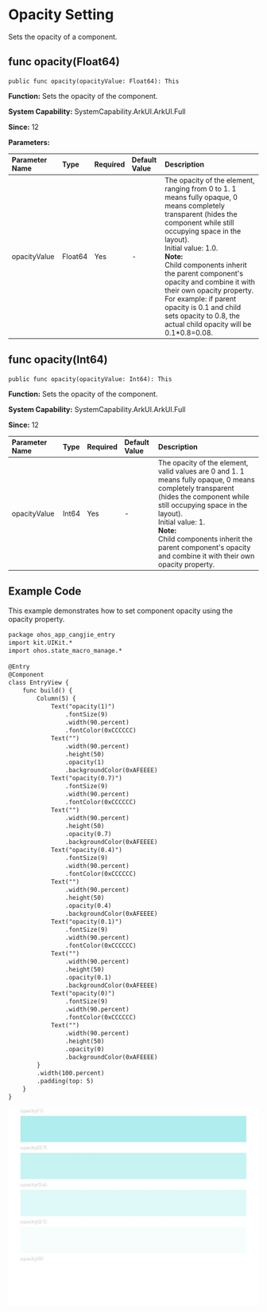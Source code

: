 # Opacity Setting

Sets the opacity of a component.

## func opacity(Float64)

```cangjie
public func opacity(opacityValue: Float64): This
```

**Function:** Sets the opacity of the component.

**System Capability:** SystemCapability.ArkUI.ArkUI.Full

**Since:** 12

**Parameters:**

| Parameter Name | Type | Required | Default Value | Description |
|:---|:---|:---|:---|:---|
| opacityValue | Float64 | Yes | - | The opacity of the element, ranging from 0 to 1. 1 means fully opaque, 0 means completely transparent (hides the component while still occupying space in the layout). <br> Initial value: 1.0. <br> **Note:** <br> Child components inherit the parent component's opacity and combine it with their own opacity property. For example: if parent opacity is 0.1 and child sets opacity to 0.8, the actual child opacity will be 0.1*0.8=0.08. |

## func opacity(Int64)

```cangjie
public func opacity(opacityValue: Int64): This
```

**Function:** Sets the opacity of the component.

**System Capability:** SystemCapability.ArkUI.ArkUI.Full

**Since:** 12

| Parameter Name | Type | Required | Default Value | Description |
|:---|:---|:---|:---|:---|
| opacityValue | Int64 | Yes | - | The opacity of the element, valid values are 0 and 1. 1 means fully opaque, 0 means completely transparent (hides the component while still occupying space in the layout). <br> Initial value: 1. <br> **Note:** <br> Child components inherit the parent component's opacity and combine it with their own opacity property. |

## Example Code

This example demonstrates how to set component opacity using the opacity property.

<!-- run -->

```cangjie
package ohos_app_cangjie_entry
import kit.UIKit.*
import ohos.state_macro_manage.*

@Entry
@Component
class EntryView {
    func build() {
        Column(5) {
            Text("opacity(1)")
                .fontSize(9)
                .width(90.percent)
                .fontColor(0xCCCCCC)
            Text("")
                .width(90.percent)
                .height(50)
                .opacity(1)
                .backgroundColor(0xAFEEEE)
            Text("opacity(0.7)")
                .fontSize(9)
                .width(90.percent)
                .fontColor(0xCCCCCC)
            Text("")
                .width(90.percent)
                .height(50)
                .opacity(0.7)
                .backgroundColor(0xAFEEEE)
            Text("opacity(0.4)")
                .fontSize(9)
                .width(90.percent)
                .fontColor(0xCCCCCC)
            Text("")
                .width(90.percent)
                .height(50)
                .opacity(0.4)
                .backgroundColor(0xAFEEEE)
            Text("opacity(0.1)")
                .fontSize(9)
                .width(90.percent)
                .fontColor(0xCCCCCC)
            Text("")
                .width(90.percent)
                .height(50)
                .opacity(0.1)
                .backgroundColor(0xAFEEEE)
            Text("opacity(0)")
                .fontSize(9)
                .width(90.percent)
                .fontColor(0xCCCCCC)
            Text("")
                .width(90.percent)
                .height(50)
                .opacity(0)
                .backgroundColor(0xAFEEEE)
        }
        .width(100.percent)
        .padding(top: 5)
    }
}
```

![uni_opacity](figures/uni_opacity.png)